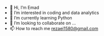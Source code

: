 - 👋 Hi, I’m Emad
- 👀 I’m interested in coding and data analytics
- 🌱 I’m currently learning Python
- 💞️ I’m looking to collaborate on ...
- 📫 How to reach me rezaei1580@gmail.com

<!---
Serezaei/Serezaei is a ✨ special ✨ repository because its `README.md` (this file) appears on your GitHub profile.
You can click the Preview link to take a look at your changes.
--->
